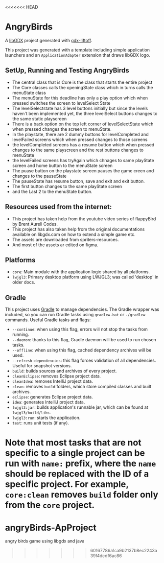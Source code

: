 <<<<<<< HEAD
# AngryBirds

A [libGDX](https://libgdx.com/) project generated with [gdx-liftoff](https://github.com/libgdx/gdx-liftoff).


This project was generated with a template including simple application launchers and an `ApplicationAdapter` extension that draws libGDX logo.

## SetUp, Running and Testing AngryBirds
 - The central class that is Core is the class that starts the entire project
 - The Core classes calls the openingState class which in turns calls the menuState class
 - The menuState for this deadline has only a play option which when pressed switches the screen to levelSelect State
 - The levelSelectstate has 3 level buttons initially but since the levels haven't been implemented yet, the three levelSelect buttons changes to the same static playscreen
 - There is a back option on the top left corner of levelSelectState which when pressed changes the screen to menuState.
 - In the playstate, there are 2 dummy buttons for levelCompleted and levelFailed screens which when pressed changes to those screens
 - the levelCompleted screens has a resume button which when pressed changes to the same playscreen and the rest buttons changes to menuState
 - the levelFailed screens has tryAgain which chnages to same playState screen and home button to the menuState screen
- The puase button  on the playstate screen pauses the game creen and changes to the pauseState 
- The pauseState has resume button, save and exit and exit button.
- The first button changes to the same playState screen
- and the Last 2 to the menuState button.

## Resources used from the internet:
- This project has taken help from the youtube video series of flappyBird by Brent Aureli Codes.
- This project has also taken help from the original documentations available on libgdx.com on how to extend a simple game etc.
- The assets are downloaded from spriters-resources.
- And most of the assets ar edited on figma.


## Platforms

- `core`: Main module with the application logic shared by all platforms.
- `lwjgl3`: Primary desktop platform using LWJGL3; was called 'desktop' in older docs.

## Gradle

This project uses [Gradle](https://gradle.org/) to manage dependencies.
The Gradle wrapper was included, so you can run Gradle tasks using `gradlew.bat` or `./gradlew` commands.
Useful Gradle tasks and flags:

- `--continue`: when using this flag, errors will not stop the tasks from running.
- `--daemon`: thanks to this flag, Gradle daemon will be used to run chosen tasks.
- `--offline`: when using this flag, cached dependency archives will be used.
- `--refresh-dependencies`: this flag forces validation of all dependencies. Useful for snapshot versions.
- `build`: builds sources and archives of every project.
- `cleanEclipse`: removes Eclipse project data.
- `cleanIdea`: removes IntelliJ project data.
- `clean`: removes `build` folders, which store compiled classes and built archives.
- `eclipse`: generates Eclipse project data.
- `idea`: generates IntelliJ project data.
- `lwjgl3:jar`: builds application's runnable jar, which can be found at `lwjgl3/build/libs`.
- `lwjgl3:run`: starts the application.
- `test`: runs unit tests (if any).

Note that most tasks that are not specific to a single project can be run with `name:` prefix, where the `name` should be replaced with the ID of a specific project.
For example, `core:clean` removes `build` folder only from the `core` project.
=======
# angryBirds-ApProject
angry birds game using libgdx and java
>>>>>>> 60167786a1ca9b2137b8ec2243a39f4dcdf6ac86
